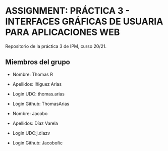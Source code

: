 # ASSIGNMENT: PRÁCTICA 3 - INTERFACES GRÁFICAS DE USUARIA PARA APLICACIONES WEB

Repositorio de la práctica 3 de IPM, curso 20/21.

## Miembros del grupo

  * Nombre: Thomas R
  * Apellidos: Iñiguez Arias
  * Login UDC: thomas.arias
  * Login Github: ThomasArias
  
  * Nombre: Jacobo
  * Apellidos: Díaz Varela
  * Login UDC:j.diazv
  * Login Github: Jacobofic

